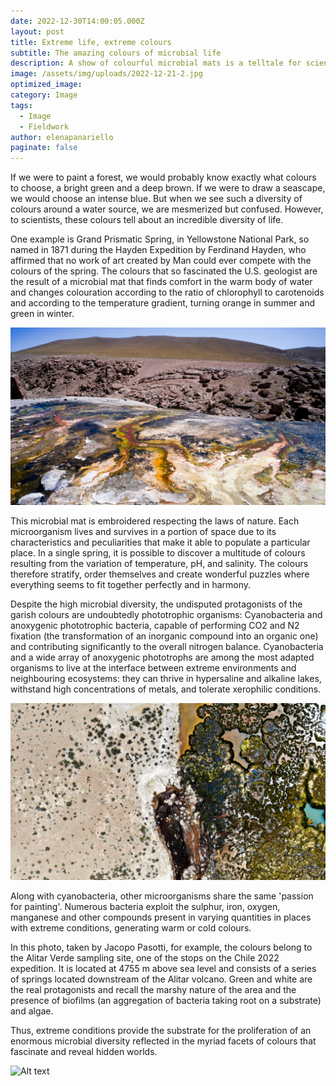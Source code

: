 ```yaml
---
date: 2022-12-30T14:00:05.000Z
layout: post
title: Extreme life, extreme colours
subtitle: The amazing colours of microbial life
description: A show of colourful microbial mats is a telltale for scientists searching for diverse extremophiles 
image: /assets/img/uploads/2022-12-21-2.jpg
optimized_image:
category: Image
tags:
  - Image
  - Fieldwork
author: elenapanariello
paginate: false
---
```


If we were to paint a forest, we would probably know exactly what colours to choose, a bright green and a deep brown. If we were to draw a seascape, we would choose an intense blue. But when we see such a diversity of colours around a water source, we are mesmerized but confused. However, to scientists, these colours tell about an incredible diversity of life.

One example is Grand Prismatic Spring, in Yellowstone National Park, so named in 1871 during the Hayden Expedition by Ferdinand Hayden, who affirmed that no work of art created by Man could ever compete with the colours of the spring. The colours that so fascinated the U.S. geologist are the result of a microbial mat that finds comfort in the warm body of water and changes colouration according to the ratio of chlorophyll to carotenoids and according to the temperature gradient, turning orange in summer and green in winter.

![Alt text](/assets/img/uploads/2022-12-21-1.jpg "Hot source in the highlands of Chile. Ph credit: Jacopo Pasotti")

This microbial mat is embroidered respecting the laws of nature. Each microorganism lives and survives in a portion of space due to its characteristics and peculiarities that make it able to populate a particular place. In a single spring, it is possible to discover a multitude of colours resulting from the variation of temperature, pH, and salinity. The colours therefore stratify, order themselves and create wonderful puzzles where everything seems to fit together perfectly and in harmony. 

Despite the high microbial diversity, the undisputed protagonists of the garish colours are undoubtedly phototrophic organisms: Cyanobacteria and anoxygenic phototrophic bacteria, capable of performing CO2 and N2 fixation (the transformation of an inorganic compound into an organic one) and contributing significantly to the overall nitrogen balance. Cyanobacteria and a wide array of anoxygenic phototrophs are among the most adapted organisms to live at the interface between extreme environments and neighbouring ecosystems: they can thrive in hypersaline and alkaline lakes, withstand high concentrations of metals, and tolerate xerophilic conditions.

![Alt text](/assets/img/uploads/2022-12-21-2.jpg "Aerial view, the desert turns green, where there are water and life. Ph credit: Jacopo Pasotti")

Along with cyanobacteria, other microorganisms share the same 'passion for painting'. Numerous bacteria exploit the sulphur, iron, oxygen, manganese and other compounds present in varying quantities in places with extreme conditions, generating warm or cold colours.  

In this photo, taken by Jacopo Pasotti, for example, the colours belong to the Alitar Verde sampling site, one of the stops on the Chile 2022 expedition. It is located at 4755 m above sea level and consists of a series of springs located downstream of the Alitar volcano. Green and white are the real protagonists and recall the marshy nature of the area and the presence of biofilms (an aggregation of bacteria taking root on a substrate) and algae.

Thus, extreme conditions provide the substrate for the proliferation of an enormous microbial diversity reflected in the myriad facets of colours that fascinate and reveal hidden worlds. 

![Alt text](/assets/img/uploads/2022-12-08-3.jpg "A hot spring with a reference number for sampling, Chile. Ph credit: Jacopo Pasotti")





